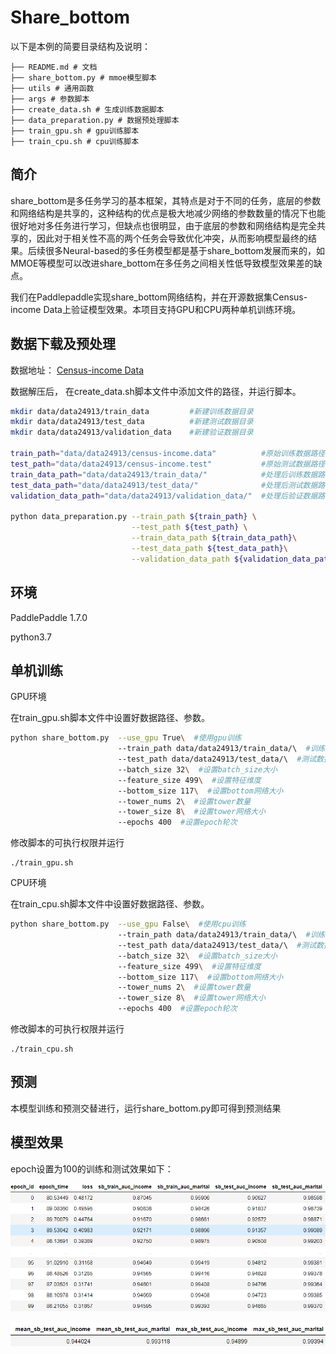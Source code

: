 # Share_bottom

 以下是本例的简要目录结构及说明： 

```
├── README.md # 文档
├── share_bottom.py # mmoe模型脚本
├── utils # 通用函数
├── args # 参数脚本
├── create_data.sh # 生成训练数据脚本
├── data_preparation.py # 数据预处理脚本
├── train_gpu.sh # gpu训练脚本
├── train_cpu.sh # cpu训练脚本
```

## 简介

share_bottom是多任务学习的基本框架，其特点是对于不同的任务，底层的参数和网络结构是共享的，这种结构的优点是极大地减少网络的参数数量的情况下也能很好地对多任务进行学习，但缺点也很明显，由于底层的参数和网络结构是完全共享的，因此对于相关性不高的两个任务会导致优化冲突，从而影响模型最终的结果。后续很多Neural-based的多任务模型都是基于share_bottom发展而来的，如MMOE等模型可以改进share_bottom在多任务之间相关性低导致模型效果差的缺点。

我们在Paddlepaddle实现share_bottom网络结构，并在开源数据集Census-income Data上验证模型效果。本项目支持GPU和CPU两种单机训练环境。



## 数据下载及预处理

数据地址： [Census-income Data](https://archive.ics.uci.edu/ml/datasets/Census-Income+(KDD) )

数据解压后， 在create_data.sh脚本文件中添加文件的路径，并运行脚本。

```sh
mkdir data/data24913/train_data 		#新建训练数据目录
mkdir data/data24913/test_data			#新建测试数据目录
mkdir data/data24913/validation_data 	#新建验证数据目录

train_path="data/data24913/census-income.data" 			#原始训练数据路径
test_path="data/data24913/census-income.test" 			#原始测试数据路径
train_data_path="data/data24913/train_data/" 			#处理后训练数据路径
test_data_path="data/data24913/test_data/"				#处理后测试数据路径
validation_data_path="data/data24913/validation_data/"	#处理后验证数据路径

python data_preparation.py --train_path ${train_path} \
                           --test_path ${test_path} \
                           --train_data_path ${train_data_path}\
                           --test_data_path ${test_data_path}\
                           --validation_data_path ${validation_data_path}
```

## 环境

 PaddlePaddle 1.7.0 

 python3.7 

## 单机训练

GPU环境

在train_gpu.sh脚本文件中设置好数据路径、参数。

```sh
python share_bottom.py  --use_gpu True\  #使用gpu训练
					    --train_path data/data24913/train_data/\  #训练数据路径
					    --test_path data/data24913/test_data/\  #测试数据路径
					    --batch_size 32\  #设置batch_size大小
						--feature_size 499\  #设置特征维度
						--bottom_size 117\  #设置bottom网络大小
						--tower_nums 2\  #设置tower数量
						--tower_size 8\  #设置tower网络大小
					    --epochs 400  #设置epoch轮次
```

修改脚本的可执行权限并运行

```
./train_gpu.sh
```

CPU环境

在train_cpu.sh脚本文件中设置好数据路径、参数。

```sh
python share_bottom.py  --use_gpu False\  #使用cpu训练
					    --train_path data/data24913/train_data/\  #训练数据路径
					    --test_path data/data24913/test_data/\  #测试数据路径
					    --batch_size 32\  #设置batch_size大小
						--feature_size 499\  #设置特征维度
						--bottom_size 117\  #设置bottom网络大小
						--tower_nums 2\  #设置tower数量
						--tower_size 8\  #设置tower网络大小
					    --epochs 400  #设置epoch轮次
```

修改脚本的可执行权限并运行

```
./train_cpu.sh
```



## 预测

本模型训练和预测交替进行，运行share_bottom.py即可得到预测结果

## 模型效果

epoch设置为100的训练和测试效果如下：

![](./image/share_bottom.png)

![](./image/share_bottom2.png)